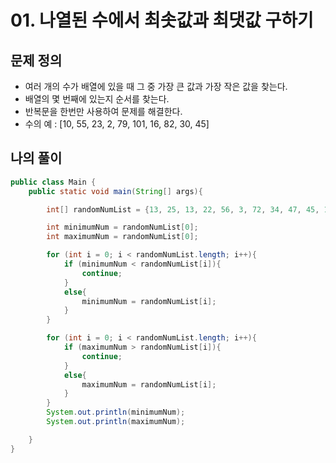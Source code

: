 # 01. 나열된 수에서 최솟값과 최댓값 구하기

## 문제 정의

- 여러 개의 수가 배열에 있을 때 그 중 가장 큰 값과 가장 작은 값을 찾는다.
- 배열의 몇 번째에 있는지 순서를 찾는다.
- 반복문을 한번만 사용하여 문제를 해결한다.
- 수의 예 : [10, 55, 23, 2, 79, 101, 16, 82, 30, 45]

## 나의 풀이
~~~java
public class Main {
    public static void main(String[] args){

        int[] randomNumList = {13, 25, 13, 22, 56, 3, 72, 34, 47, 45, 102};

        int minimumNum = randomNumList[0];
        int maximumNum = randomNumList[0];

        for (int i = 0; i < randomNumList.length; i++){
            if (minimumNum < randomNumList[i]){
                continue;
            }
            else{
                minimumNum = randomNumList[i];
            }
        }

        for (int i = 0; i < randomNumList.length; i++){
            if (maximumNum > randomNumList[i]){
                continue;
            }
            else{
                maximumNum = randomNumList[i];
            }
        }
        System.out.println(minimumNum);
        System.out.println(maximumNum);

    }
}
~~~